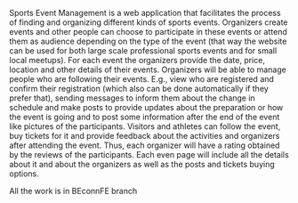 Sports Event Management is a web application that facilitates the process of finding and organizing different kinds of sports events. Organizers create events and other people can choose to participate in these events or attend them as audience depending on the type of the event (that way the website can be used for both large scale professional sports events and for small local meetups). For each event the organizers provide the date, price, location and other details of their events. Organizers will be able to manage people who are following their events. E.g., view who are registered and confirm their registration (which also can be done automatically if they prefer that), sending messages to inform them about the change in schedule and make posts to provide updates about the preparation or how the event is going and to post some information after the end of the event like pictures of the participants. Visitors and athletes can follow the event, buy tickets for it and provide feedback about the activities and organizers after attending the event. Thus, each organizer will have a rating obtained by the reviews of the participants. Each even page will include all the details about it and about the organizers as well as the posts and tickets buying options.






All the work is in BEconnFE branch
